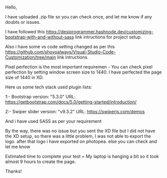 Hello,

I have uploaded .zip file so you can check once, and let me know if any doubts or issues.

I have followed this https://desiprogrammer.hashnode.dev/customizing-bootstrap-with-and-without-sass link intructions for project setup.

Also i have some vs code setting changed as per this https://github.com/shovoalways/Visual-Studio-Code-Customization/tree/main link intructions.

Pixel perfection is the most important requiremen - You can check pixel perfection by setting window screen size to 1440. I have perfected the page size of 1440 in XD.

Here us some tech stack used plugin lists:

1:- Bootstrap
version: "5.3.0"
URL: https://getbootstrap.com/docs/5.0/getting-started/introduction/

2:- Swiper slider
version: "v9.3.2"
URL: https://swiperjs.com/demos

And i have used SASS as per your requirement


By the way, there was no issue but you sent the XD file but I did not have the XD setup, so there was a little problem, I was not able to export the logo.
after that logo i have exported on photopea. else you can check and let me know

Estimated time to complete your test = My laptop is hanging a bit so it took almost 9 hours to create the page.

Thanks!
